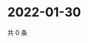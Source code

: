 # 2022-01-30

共 0 条

<!-- BEGIN WEIBO -->
<!-- 最后更新时间 Sun Jan 30 2022 00:20:11 GMT+0800 (China Standard Time) -->

<!-- END WEIBO -->

